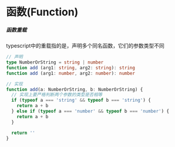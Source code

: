 # 函数(Function)

##### 函数重载

typescript中的重载指的是，声明多个同名函数，它们的参数类型不同

```ts
// 声明
type NumberOrString = string | number
function add (arg1: string, arg2: string): string
function add (arg1: number, arg2: number): number

// 实现
function add(a: NumberOrString, b: NumberOrString) {
  // 实现上要严格判断两个参数的类型是否相等
  if (typeof a === 'string' && typeof b === 'string') {
    return a + b
  } else if (typeof a === 'number' && typeof b === 'number') {
    return a + b
  }

  return ''
}
```